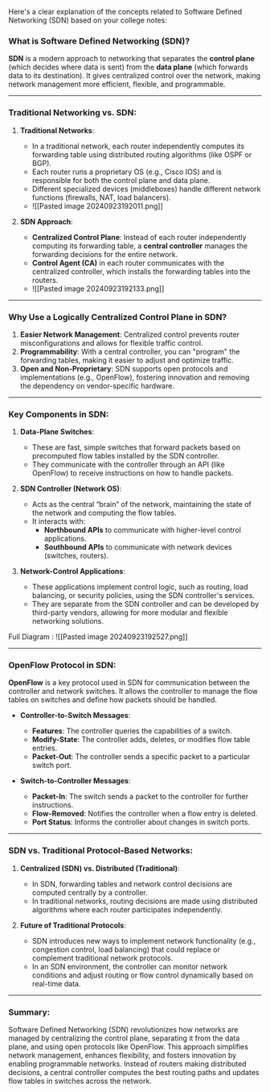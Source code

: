 
Here's a clear explanation of the concepts related to Software Defined Networking (SDN) based on your college notes:

### What is Software Defined Networking (SDN)?

**SDN** is a modern approach to networking that separates the **control plane** (which decides where data is sent) from the **data plane** (which forwards data to its destination). It gives centralized control over the network, making network management more efficient, flexible, and programmable.

---

### Traditional Networking vs. SDN:

1. **Traditional Networks**:
   - In a traditional network, each router independently computes its forwarding table using distributed routing algorithms (like OSPF or BGP).
   - Each router runs a proprietary OS (e.g., Cisco IOS) and is responsible for both the control plane and data plane.
   - Different specialized devices (middleboxes) handle different network functions (firewalls, NAT, load balancers).
   - ![[Pasted image 20240923192011.png]]

2. **SDN Approach**:
   - **Centralized Control Plane**: Instead of each router independently computing its forwarding table, a **central controller** manages the forwarding decisions for the entire network.
   - **Control Agent (CA)** in each router communicates with the centralized controller, which installs the forwarding tables into the routers.
   - ![[Pasted image 20240923192133.png]]
   

---

### Why Use a Logically Centralized Control Plane in SDN?

1. **Easier Network Management**: Centralized control prevents router misconfigurations and allows for flexible traffic control.
2. **Programmability**: With a central controller, you can "program" the forwarding tables, making it easier to adjust and optimize traffic.
3. **Open and Non-Proprietary**: SDN supports open protocols and implementations (e.g., OpenFlow), fostering innovation and removing the dependency on vendor-specific hardware.

---

### Key Components in SDN:

1. **Data-Plane Switches**:
   - These are fast, simple switches that forward packets based on precomputed flow tables installed by the SDN controller.
   - They communicate with the controller through an API (like OpenFlow) to receive instructions on how to handle packets.

2. **SDN Controller (Network OS)**:
   - Acts as the central “brain” of the network, maintaining the state of the network and computing the flow tables.
   - It interacts with:
     - **Northbound APIs** to communicate with higher-level control applications.
     - **Southbound APIs** to communicate with network devices (switches, routers).

3. **Network-Control Applications**:
   - These applications implement control logic, such as routing, load balancing, or security policies, using the SDN controller's services.
   - They are separate from the SDN controller and can be developed by third-party vendors, allowing for more modular and flexible networking solutions.

Full Diagram :
![[Pasted image 20240923192527.png]]

---

### OpenFlow Protocol in SDN:

**OpenFlow** is a key protocol used in SDN for communication between the controller and network switches. It allows the controller to manage the flow tables on switches and define how packets should be handled.

- **Controller-to-Switch Messages**:
   - **Features**: The controller queries the capabilities of a switch.
   - **Modify-State**: The controller adds, deletes, or modifies flow table entries.
   - **Packet-Out**: The controller sends a specific packet to a particular switch port.

- **Switch-to-Controller Messages**:
   - **Packet-In**: The switch sends a packet to the controller for further instructions.
   - **Flow-Removed**: Notifies the controller when a flow entry is deleted.
   - **Port Status**: Informs the controller about changes in switch ports.

---

### SDN vs. Traditional Protocol-Based Networks:

1. **Centralized (SDN) vs. Distributed (Traditional)**:
   - In SDN, forwarding tables and network control decisions are computed centrally by a controller.
   - In traditional networks, routing decisions are made using distributed algorithms where each router participates independently.

2. **Future of Traditional Protocols**:
   - SDN introduces new ways to implement network functionality (e.g., congestion control, load balancing) that could replace or complement traditional network protocols.
   - In an SDN environment, the controller can monitor network conditions and adjust routing or flow control dynamically based on real-time data.

---

### Summary:

Software Defined Networking (SDN) revolutionizes how networks are managed by centralizing the control plane, separating it from the data plane, and using open protocols like OpenFlow. This approach simplifies network management, enhances flexibility, and fosters innovation by enabling programmable networks. Instead of routers making distributed decisions, a central controller computes the best routing paths and updates flow tables in switches across the network.
